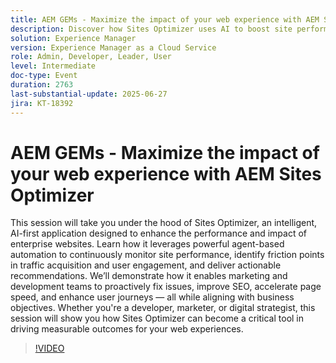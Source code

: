 ```yaml
---
title: AEM GEMs - Maximize the impact of your web experience with AEM Sites Optimizer
description: Discover how Sites Optimizer uses AI to boost site performance, SEO, and user engagement with real-time insights and recommendations for marketing and dev teams.
solution: Experience Manager
version: Experience Manager as a Cloud Service
role: Admin, Developer, Leader, User
level: Intermediate
doc-type: Event
duration: 2763
last-substantial-update: 2025-06-27
jira: KT-18392
---
```


# AEM GEMs - Maximize the impact of your web experience with AEM Sites Optimizer

This session will take you under the hood of Sites Optimizer, an intelligent, AI-first application designed to enhance the performance and impact of enterprise websites. Learn how it leverages powerful agent-based automation to continuously monitor site performance, identify friction points in traffic acquisition and user engagement, and deliver actionable recommendations. We’ll demonstrate how it enables marketing and development teams to proactively fix issues, improve SEO, accelerate page speed, and enhance user journeys — all while aligning with business objectives. Whether you're a developer, marketer, or digital strategist, this session will show you how Sites Optimizer can become a critical tool in driving measurable outcomes for your web experiences.

>[!VIDEO](https://video.tv.adobe.com/v/3464069/?learn=on&enablevpops)
